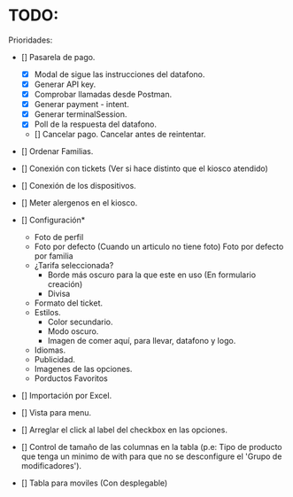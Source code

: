 # TODO:

Prioridades:
- [] Pasarela de pago.
    - [x] Modal de sigue las instrucciones del datafono.
    - [x] Generar API key.
    - [x] Comprobar llamadas desde Postman.
    - [x] Generar payment - intent.
    - [x] Generar terminalSession.
    - [x] Poll de la respuesta del datafono.
    - [] Cancelar pago. Cancelar antes de reintentar.
        
- [] Ordenar Familias.

- [] Conexión con tickets (Ver si hace distinto que el kiosco atendido)
- [] Conexión de los dispositivos.
- [] Meter alergenos en el kiosco.
- [] Configuración* 
    - Foto de perfil
    - Foto por defecto (Cuando un articulo no tiene foto) Foto por defecto por familia
    - ¿Tarifa seleccionada? 
        - Borde más oscuro para la que este en uso (En formulario creación)
        - Divisa
    - Formato del ticket.
    - Estilos.
        - Color secundario.
        - Modo oscuro.
        - Imagen de comer aquí, para llevar, datafono y logo.
    - Idiomas.
    - Publicidad.
    - Imagenes de las opciones.
    - Porductos Favoritos

- [] Importación por Excel.
- [] Vista para menu.
- [] Arreglar el click al label del checkbox en las opciones.
- [] Control de tamaño de las columnas en la tabla (p.e: Tipo de producto que tenga un minimo de with para que no se desconfigure el 'Grupo de modificadores').
- [] Tabla para moviles (Con desplegable)
